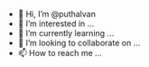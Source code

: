 - 👋 Hi, I’m @puthalvan
- 👀 I’m interested in ...
- 🌱 I’m currently learning ...
- 💞️ I’m looking to collaborate on ...
- 📫 How to reach me ...

<!---
puthalvan/puthalvan is a ✨ special ✨ repository because its `README.md` (this file) appears on your GitHub profile.
You can click the Preview link to take a look at your changes.
--->
